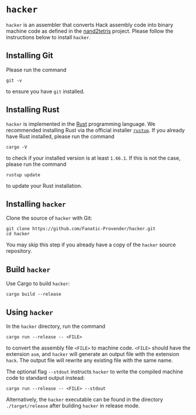 # `hacker`

`hacker` is an assembler that converts Hack assembly code into binary machine code as defined in the [nand2tetris] project.  Please follow the instructions below to install `hacker`.

## Installing Git

Please run the command
```
git -v
```
to ensure you have `git` installed.

## Installing Rust

`hacker` is implemented in the [Rust] programming language.  We recommended installing Rust via the official installer [`rustup`].  If you already have Rust installed, please run the command
```
cargo -V
```
to check if your installed version is at least `1.66.1`.  If this is not the case, please run the command
```
rustup update
```
to update your Rust installation.

## Installing `hacker`

Clone the source of `hacker` with Git:
```
git clone https://github.com/Fanatic-Provender/hacker.git
cd hacker
```
You may skip this step if you already have a copy of the `hacker` source repository.

## Build `hacker`

Use Cargo to build `hacker`:
```
cargo build --release
```

## Using `hacker`

In the `hacker` directory, run the command
```
cargo run --release -- <FILE>
```
to convert the assembly file `<FILE>` to machine code.
`<FILE>` should have the extension `asm`,
and `hacker` will generate an output file with the extension `hack`.
The output file will rewrite any existing file with the same name.

The optional flag `--stdout` instructs `hacker` to write the compiled machine code to standard output instead:
```
cargo run --release -- <FILE> --stdout
```

Alternatively, the `hacker` executable can be found
in the directory `./target/release`
after building `hacker` in release mode.


[nand2tetris]: https://www.nand2tetris.org/
[Rust]: https://www.rust-lang.org/
[`rustup`]: https://rustup.rs/
